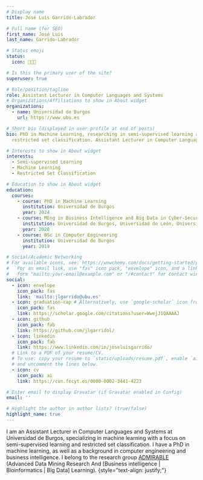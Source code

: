 ```yaml
---
# Display name
title: José Luis Garrido-Labrador

# Full name (for SEO)
first_name: José Luis
last_name: Garrido-Labrador

# Status emoji
status:
  icon: 👨🏻‍💻

# Is this the primary user of the site?
superuser: true

# Role/position/tagline
role: Assistant Lecturer in Computer Languages and Systems
# Organizations/Affiliations to show in About widget
organizations:
  - name: Universidad de Burgos
    url: https://www.ubu.es

# Short bio (displayed in user profile at end of posts)
bio: PhD in Machine Learning, researching in semi-supervised learning and
  restricted set classification. Assistant Lecturer in Computer Languages and Systems at Universidad de Burgos.

# Interests to show in About widget
interests:
  - Semi-supervised Learning
  - Machine Learning
  - Restricted Set Classification

# Education to show in About widget
education:
  courses:
    - course: PhD in Machine Learning
      institution: Universidad de Burgos
      year: 2024
    - course: MEng in Business Intelligence and Big Data in Cyber-Secure Environments
      institution: Universidad de Burgos, Universidad de León, Universidad de Valladolid
      year: 2020
    - course: BSc in Computer Engineering
      institution: Universidad de Burgos
      year: 2019

# Social/Academic Networking
# For available icons, see: https://wowchemy.com/docs/getting-started/page-builder/#icons
#   For an email link, use "fas" icon pack, "envelope" icon, and a link in the
#   form "mailto:your-email@example.com" or "/#contact" for contact widget.
social:
  - icon: envelope
    icon_pack: fas
    link: 'mailto:jlgarrido@ubu.es'
  - icon: graduation-cap # Alternatively, use `google-scholar` icon from `ai` icon pack
    icon_pack: fas
    link: https://scholar.google.com/citations?user=WwejJ1QAAAAJ
  - icon: github
    icon_pack: fab
    link: https://github.com/jlgarridol/
  - icon: linkedin
    icon_pack: fab
    link: https://www.linkedin.com/in/joseluisgarrido/
  # Link to a PDF of your resume/CV.
  # To use: copy your resume to `static/uploads/resume.pdf`, enable `ai` icons in `params.yaml`,
  # and uncomment the lines below.
  - icon: cv
    icon_pack: ai
    link: https://cvn.fecyt.es/0000-0002-3441-4223

# Enter email to display Gravatar (if Gravatar enabled in Config)
email: ''

# Highlight the author in author lists? (true/false)
highlight_name: true
---
```


I am an Assistant Lecturer in Computer Languages and Systems at Universidad de Burgos, 
specializing in machine learning with a focus on semi-supervised learning and restricted set classification. 
I have a PhD in machine learning, as well as a background in computer engineering and business intelligence. 
I belong to the research group [ADMIRABLE](https://admirable-ubu.es/) (Advanced Data Mining Research And [Business intelligence | Bioinformatics | Big Data] Learning).
{style="text-align: justify;"}
